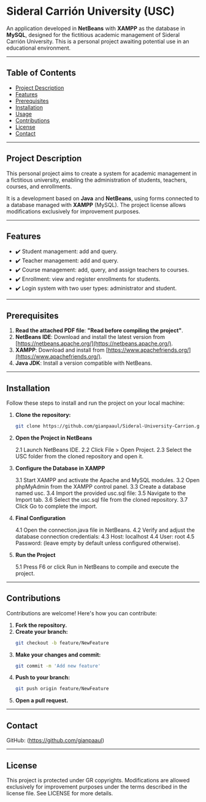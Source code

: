 # Sideral Carrión University (USC)  

An application developed in **NetBeans** with **XAMPP** as the database in **MySQL**, designed for the fictitious academic management of Sideral Carrión University. This is a personal project awaiting potential use in an educational environment.  

---

## Table of Contents  
- [Project Description](#project-description)  
- [Features](#features)  
- [Prerequisites](#prerequisites)  
- [Installation](#installation)  
- [Usage](#usage)  
- [Contributions](#contributions)  
- [License](#license)  
- [Contact](#contact)  

---

## Project Description  
This personal project aims to create a system for academic management in a fictitious university, enabling the administration of students, teachers, courses, and enrollments.  

It is a development based on **Java** and **NetBeans**, using forms connected to a database managed with **XAMPP** (MySQL). The project license allows modifications exclusively for improvement purposes.  

---

## Features  
- ✔️ Student management: add and query.  
- ✔️ Teacher management: add and query.  
- ✔️ Course management: add, query, and assign teachers to courses.  
- ✔️ Enrollment: view and register enrollments for students.  
- ✔️ Login system with two user types: administrator and student.  

---

## Prerequisites  
1. **Read the attached PDF file**: **"Read before compiling the project"**.  
2. **NetBeans IDE**: Download and install the latest version from [https://netbeans.apache.org/](https://netbeans.apache.org/).  
3. **XAMPP**: Download and install from [https://www.apachefriends.org/](https://www.apachefriends.org/).  
4. **Java JDK**: Install a version compatible with NetBeans.  

---

## Installation  
Follow these steps to install and run the project on your local machine:

1. **Clone the repository:**  
   ```bash
   git clone https://github.com/gianpaaul/Sideral-University-Carrion.git
2. **Open the Project in NetBeans**
    
   2.1 Launch NetBeans IDE.
   2.2 Click File > Open Project.
   2.3 Select the USC folder from the cloned repository and open it.
    
3. **Configure the Database in XAMPP**
   
   3.1 Start XAMPP and activate the Apache and MySQL modules.
   3.2 Open phpMyAdmin from the XAMPP control panel.
   3.3 Create a database named usc.
   3.4 Import the provided usc.sql file:
   3.5 Navigate to the Import tab.
   3.6 Select the usc.sql file from the cloned repository.
   3.7 Click Go to complete the import.
        
4. **Final Configuration**
   
   4.1 Open the connection.java file in NetBeans.
   4.2 Verify and adjust the database connection credentials:
   4.3 Host: localhost
   4.4 User: root
   4.5 Password: (leave empty by default unless configured otherwise).
        
5. **Run the Project**
   
   5.1 Press F6 or click Run in NetBeans to compile and execute the project.
    
---
## Contributions
Contributions are welcome! Here's how you can contribute:
1. **Fork the repository.**
2. **Create your branch:**
    ```bash
    git checkout -b feature/NewFeature
3. **Make your changes and commit:**
    ```bash
    git commit -m 'Add new feature'
4. **Push to your branch:**
    ```bash
    git push origin feature/NewFeature
5. **Open a pull request.**
---
## Contact
 GitHub: (https://github.com/gianpaaul)

---
## License
This project is protected under GR copyrights. Modifications are allowed exclusively for improvement purposes under the terms described in the license file. See LICENSE for more details.
